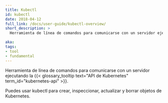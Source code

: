 ```yaml
---
title: Kubectl
id: kubectl
date: 2018-04-12
full_link: /docs/user-guide/kubectl-overview/
short_description: >
  Herramienta de línea de comandos para comunicarse con un servidor ejecutando la API de Kubernetes.

aka: 
tags:
- tool
- fundamental
---
```

 Herramienta de línea de comandos para comunicarse con un servidor ejecutando la {{< glossary_tooltip text="API de Kubernetes" term_id="kubernetes-api" >}}.

<!--more--> 

Puedes usar kubectl para crear, inspeccionar, actualizar y borrar objetos de Kubernetes.
